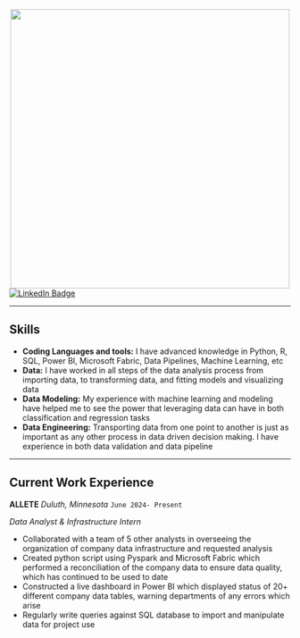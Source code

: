 <div id="header" align="center">
  <img src="https://static.vecteezy.com/system/resources/previews/001/759/768/non_2x/data-scientist-word-banner-vector.jpg" width="500"/>
</div>

<div id="badges">
  <a href="https://www.linkedin.com/in/justin-morley1/">
    <img src="https://img.shields.io/badge/LinkedIn-blue?style=for-the-badge&logo=linkedin&logoColor=white" alt="LinkedIn Badge"/>
  </a>
</div>

<img src="https://komarev.com/ghpvc/?username=JustinMorley&style=flat-square&color=blue" alt=""/>

---
## Skills
- __Coding Languages and tools:__ I have advanced knowledge in Python, R, SQL, Power BI, Microsoft Fabric, Data Pipelines, Machine Learning, etc  
- __Data:__ I have worked in all steps of the data analysis process from importing data, to transforming data, and fitting models and visualizing data  
- __Data Modeling:__  My experience with machine learning and modeling have helped me to see the power that leveraging data can have in both classification and regression tasks  
- __Data Engineering:__ Transporting data from one point to another is just as important as any other process in data driven decision making. I have experience in both data validation and data pipeline

---

## Current Work Experience
__ALLETE__ _Duluth, Minnesota_ `June 2024- Present`  

_Data Analyst & Infrastructure Intern_
-	Collaborated with a team of 5 other analysts in overseeing the organization of company data infrastructure and requested analysis
-	Created python script using Pyspark and Microsoft Fabric which performed a reconciliation of the company data to ensure data quality, which has continued to be used to date
-	Constructed a live dashboard in Power BI which displayed status of 20+ different company data tables, warning departments of any errors which arise
-	Regularly write queries against SQL database to import and manipulate data for project use

